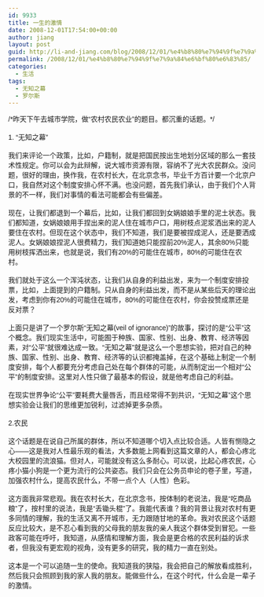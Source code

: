 ```yaml
---
id: 9933
title: 一生的激情
date: 2008-12-01T17:54:00+00:00
author: jiang
layout: post
guid: http://li-and-jiang.com/blog/2008/12/01/%e4%b8%80%e7%94%9f%e7%9a%84%e6%bf%80%e6%83%85/
permalink: /2008/12/01/%e4%b8%80%e7%94%9f%e7%9a%84%e6%bf%80%e6%83%85/
categories:
  - 生活
tags:
  - 无知之幕
  - 罗尔斯
---
```

<div>
  <span style="font-family: Arial;">/*昨天下午去城市学院，做“农村农民农业”的题目。都沉重的话题。*/</span>
</div>

<div>
   
</div>

<div>
  <span style="font-family: Arial;">1. “无知之幕”</span>
</div>

<div>
   
</div>

<div>
  <span style="font-family: Arial;">我们来评论一个政策，比如，户籍制，就是把国民按出生地划分区域的那么一套技术性规定。你可以会为此辩解，说大城市资源有限，容纳不了光大农民群众。没问题，很好的理由，换作我，在农村长大，在北京念书，毕业千方百计要一个北京户口，我自然对这个制度安排心怀不满。也没问题，首先我们承认，由于我们个人背景的不一样，我们对事情的看法可能都会有些偏差。</span>
</div>

<div>
   
</div>

<div>
  <span style="font-family: Arial;">现在，让我们都退到一个幕后，比如，让我们都回到女娲娘娘手里的泥土状态。我们都知道，女娲娘娘用手捏出来的泥人住在城市户口，用树枝点泥浆洒出来的泥人要住在农村。但现在这个状态中，我们不知道，我们是要被捏成泥人，还是要洒成泥人。女娲娘娘捏泥人很费精力，我们知道她只能捏前20%泥人，其余80%只能用树枝挥洒出来，也就是说，我们有20%的可能住在城市，80%的可能住在农村。</span>
</div>

<div>
   
</div>

<div>
  <span style="font-family: Arial;">我们就处于这么一个浑沌状态，让我们从自身的利益出发，来为一个制度安排投票，比如，上面提到的户籍制。只从自身的利益出发，而不是从某些后天的理论出发，考虑到你有20%的可能住在城市，80%的可能住在农村，你会投赞成票还是反对票？</span>
</div>

<div>
   
</div>

<div>
  <span style="font-family: Arial;">上面只是讲了一个罗尔斯“无知之幕(veil of ignorance)”的故事，探讨的是“公平”这个概念。我们现实生活中，可能囿于种族、国家、性别、出身、教育、经济等因素，对“公平”就很难达成一致。“无知之幕”就是这么一个思想实验，把对自己的种族、国家、性别、出身、教育、经济等的认识都掩盖掉，在这个基础上制定一个制度安排，每个人都要充分考虑自己处在每个群体的可能，从而制定出一个相对“公平”的制度安排。这里对人性只做了最基本的假设，就是他考虑自己的利益。</span>
</div>

<div>
   
</div>

<div>
  <span style="font-family: Arial;">在现实世界争论“公平”要耗费大量唇舌，而且经常得不到共识，“无知之幕”这个思想实验会让我们的思维更加锐利，过滤掉更多杂质。</span>
</div>

<div>
   
</div>

<div>
  <span style="font-family: Arial;">2.农民</span>
</div>

<div>
   
</div>

<div>
  <span style="font-family: Arial;">这个话题是在说自己所属的群体，所以不知道哪个切入点比较合适。人皆有恻隐之心——这是我对人性最乐观的看法，大多数能上网看到这篇文章的人，都会心疼北大校园里的流浪猫。但对人，可能就没有这么多耐心。可以说，比起心疼农民，心疼小猫小狗是一个更为流行的公共姿态。我们只会在公务员申论的卷子里，写道，加强农村什么，提高农民什么，不带一点个人（人性）色彩。</span>
</div>

<div>
   
</div>

<div>
  <span style="font-family: Arial;">这方面我非常悲观。我在农村长大，在北京念书，按体制的老说法，我是“吃商品粮”了，按村里的说法，我是“丢锄头棍”了。我能代表谁？我的背景让我对农村有更多同情的理解，我的生活又离不开城市，无力跟随甘地的革命。我对农民这个话题反应比较大，是不忍心看到我的父母我的朋友我的亲人我这个群体受到冒犯。一些政客可能在呼吁，我知道，从感情和理解方面，我会是更合格的农民利益的诉求者，但我没有更宏观的视角，没有更多的研究，我的精力一直在别处。</span>
</div>

<div>
   
</div>

<div>
  <span style="font-family: Arial;">这本是一个可以追随一生的使命。我知道我的狭隘，我会把自己的解放看成胜利，然后我只会照顾到我的家人我的朋友。能做些什么，在这个时代，什么会是一辈子的激情。<br /> </span>
</div>